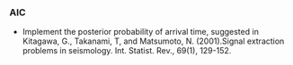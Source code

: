 ### AIC

- Implement the posterior probability of arrival time, suggested in 
Kitagawa, G., Takanami, T, and Matsumoto, N. (2001).Signal extraction problems in 
seismology. Int. Statist. Rev., 69(1), 129-152. 

